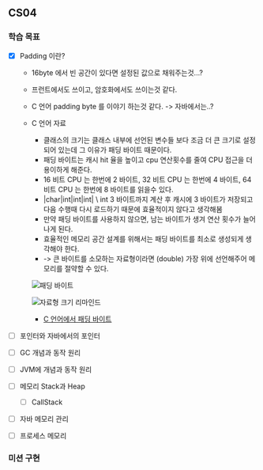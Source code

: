 CS04
----------------

### 학습 목표
* [x] Padding 이란?
  * 16byte 에서 빈 공간이 있다면 설정된 값으로 채워주는것...?
  * 프런트에서도 쓰이고, 암호화에서도 쓰이는것 같다.
  * C 언어 padding byte 를 이야기 하는것 같다. -> 자바에서는..?
  * C 언어 자료
    * 클래스의 크기는 클래스 내부에 선언된 변수들 보다 조금 더 큰 크기로 설정되어 있는데 그 이유가 패딩 바이트 때문이다.
    * 패딩 바이트는 캐시 hit 율을 높이고 cpu 연산횟수를 줄여 CPU 접근을 더 용이하게 해준다.
    * 16 비트 CPU 는 한번에 2 바이트, 32 비트 CPU 는 한번에 4 바이트, 64 비트 CPU 는 한번에 8 바이트를 읽을수 있다.
    * |char|int|int|int| \ int 3 바이트까지 계산 후 캐시에 3 바이트가 저장되고 다음 수행때 다시 로드하기 때문에 효율적이지 않다고 생각해봄
    * 만약 패딩 바이트를 사용하지 않으면, 남는 바이트가 생겨 연산 횟수가 늘어나게 된다.
    * 효율적인 메모리 공간 설계를 위해서는 패딩 바이트를 최소로 생성되게 생각해야 한다.
    * -> 큰 바이트를 소모하는 자료형이라면 (double) 가장 위에 선언해주어 메모리를 절약할 수 있다.
    
    ![패딩 바이트](https://user-images.githubusercontent.com/77956808/212138730-b28e3e79-5e81-40e7-8ed2-d0633fcbb569.png)
    
    ![자료형 크기 리마인드](https://user-images.githubusercontent.com/77956808/212138750-bc942cc9-6f98-4c17-81aa-c569d29d64bc.png)
    * [C 언어에서 패딩 바이트](https://coding-factory.tistory.com/670)
    
* [ ] 포인터와 자바에서의 포인터
* [ ] GC 개념과 동작 원리
* [ ] JVM에 개념과 동작 원리
* [ ] 메모리 Stack과 Heap
  * [ ] CallStack
* [ ] 자바 메모리 관리
* [ ] 프로세스 메모리

### 미션 구현
